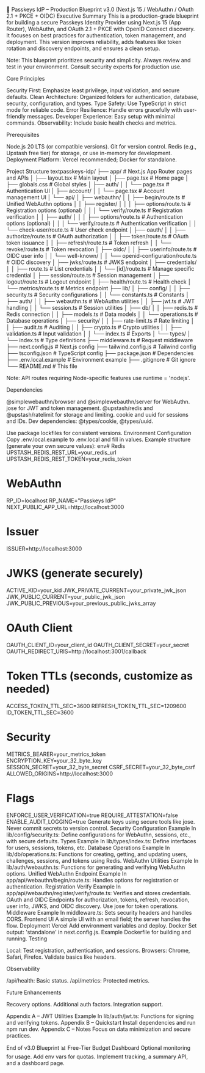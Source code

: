 🔐 Passkeys IdP – Production Blueprint v3.0 (Next.js 15 / WebAuthn / OAuth 2.1 + PKCE + OIDC)
Executive Summary
This is a production-grade blueprint for building a secure Passkeys Identity Provider using Next.js 15 (App Router), WebAuthn, and OAuth 2.1 + PKCE with OpenID Connect discovery. It focuses on best practices for authentication, token management, and deployment. This version improves reliability, adds features like token rotation and discovery endpoints, and ensures a clean setup.

Note: This blueprint prioritizes security and simplicity. Always review and test in your environment. Consult security experts for production use.

Core Principles

Security First: Emphasize least privilege, input validation, and secure defaults.
Clean Architecture: Organized folders for authentication, database, security, configuration, and types.
Type Safety: Use TypeScript in strict mode for reliable code.
Error Resilience: Handle errors gracefully with user-friendly messages.
Developer Experience: Easy setup with minimal commands.
Observability: Include basic health checks and metrics.

Prerequisites

Node.js 20 LTS (or compatible versions).
Git for version control.
Redis (e.g., Upstash free tier) for storage, or use in-memory for development.
Deployment Platform: Vercel recommended; Docker for standalone.

Project Structure
textpasskeys-idp/
├── app/                                 # Next.js App Router pages and APIs
│   ├── layout.tsx                       # Main layout
│   ├── page.tsx                         # Home page
│   ├── globals.css                      # Global styles
│   ├── auth/
│   │   └── page.tsx                     # Authentication UI
│   ├── account/
│   │   └── page.tsx                     # Account management UI
│   └── api/
│       ├── webauthn/
│       │   ├── begin/route.ts           # Unified WebAuthn options
│       │   ├── register/
│       │   │   ├── options/route.ts     # Registration options (optional)
│       │   │   └── verify/route.ts      # Registration verification
│       │   ├── auth/
│       │   │   ├── options/route.ts     # Authentication options (optional)
│       │   │   └── verify/route.ts      # Authentication verification
│       │   └── check-user/route.ts      # User check endpoint
│       ├── oauth/
│       │   ├── authorize/route.ts       # OAuth authorization
│       │   ├── token/route.ts           # OAuth token issuance
│       │   ├── refresh/route.ts         # Token refresh
│       │   └── revoke/route.ts          # Token revocation
│       ├── oidc/
│       │   ├── userinfo/route.ts        # OIDC user info
│       │   └── well-known/
│       │       └── openid-configuration/route.ts  # OIDC discovery
│       ├── jwks/route.ts                # JWKS endpoint
│       ├── credentials/
│       │   ├── route.ts                 # List credentials
│       │   └── [id]/route.ts            # Manage specific credential
│       ├── session/route.ts             # Session management
│       ├── logout/route.ts              # Logout endpoint
│       ├── health/route.ts              # Health check
│       └── metrics/route.ts             # Metrics endpoint
├── lib/
│   ├── config/
│   │   ├── security.ts                  # Security configurations
│   │   └── constants.ts                 # Constants
│   ├── auth/
│   │   ├── webauthn.ts                  # WebAuthn utilities
│   │   ├── jwt.ts                       # JWT handling
│   │   └── session.ts                   # Session utilities
│   ├── db/
│   │   ├── redis.ts                     # Redis connection
│   │   ├── models.ts                    # Data models
│   │   └── operations.ts                # Database operations
│   ├── security/
│   │   ├── rate-limit.ts                # Rate limiting
│   │   ├── audit.ts                     # Auditing
│   │   ├── crypto.ts                    # Crypto utilities
│   │   ├── validation.ts                # Input validation
│   │   └── index.ts                     # Exports
│   └── types/
│       └── index.ts                     # Type definitions
├── middleware.ts                        # Request middleware
├── next.config.js                       # Next.js config
├── tailwind.config.js                   # Tailwind config
├── tsconfig.json                        # TypeScript config
├── package.json                         # Dependencies
├── .env.local.example                   # Environment example
├── .gitignore                           # Git ignore
└── README.md                            # This file

Note: API routes requiring Node-specific features use runtime = 'nodejs'.

Dependencies

@simplewebauthn/browser and @simplewebauthn/server for WebAuthn.
jose for JWT and token management.
@upstash/redis and @upstash/ratelimit for storage and limiting.
cookie and uuid for sessions and IDs.
Dev dependencies: @types/cookie, @types/uuid.

Use package lockfiles for consistent versions.
Environment Configuration
Copy .env.local.example to .env.local and fill in values. Example structure (generate your own secure values):
env# Redis
UPSTASH_REDIS_REST_URL=your_redis_url
UPSTASH_REDIS_REST_TOKEN=your_redis_token

# WebAuthn
RP_ID=localhost
RP_NAME="Passkeys IdP"
NEXT_PUBLIC_APP_URL=http://localhost:3000

# Issuer
ISSUER=http://localhost:3000

# JWKS (generate securely)
ACTIVE_KID=your_kid
JWK_PRIVATE_CURRENT=your_private_jwk_json
JWK_PUBLIC_CURRENT=your_public_jwk_json
JWK_PUBLIC_PREVIOUS=your_previous_public_jwks_array

# OAuth Client
OAUTH_CLIENT_ID=your_client_id
OAUTH_CLIENT_SECRET=your_secret
OAUTH_REDIRECT_URIS=http://localhost:3001/callback

# Token TTLs (seconds, customize as needed)
ACCESS_TOKEN_TTL_SEC=3600
REFRESH_TOKEN_TTL_SEC=1209600
ID_TOKEN_TTL_SEC=3600

# Security
METRICS_BEARER=your_metrics_token
ENCRYPTION_KEY=your_32_byte_key
SESSION_SECRET=your_32_byte_secret
CSRF_SECRET=your_32_byte_csrf
ALLOWED_ORIGINS=http://localhost:3000

# Flags
ENFORCE_USER_VERIFICATION=true
REQUIRE_ATTESTATION=false
ENABLE_AUDIT_LOGGING=true
Generate keys using secure tools like jose. Never commit secrets to version control.
Security Configuration Example
In lib/config/security.ts:
Define configurations for WebAuthn, sessions, etc., with secure defaults.
Types Example
In lib/types/index.ts:
Define interfaces for users, sessions, tokens, etc.
Database Operations Example
In lib/db/operations.ts:
Functions for creating, getting, and updating users, challenges, sessions, and tokens using Redis.
WebAuthn Utilities Example
In lib/auth/webauthn.ts:
Functions for generating and verifying WebAuthn options.
Unified WebAuthn Endpoint Example
In app/api/webauthn/begin/route.ts:
Handles options for registration or authentication.
Registration Verify Example
In app/api/webauthn/register/verify/route.ts:
Verifies and stores credentials.
OAuth and OIDC
Endpoints for authorization, tokens, refresh, revocation, user info, JWKS, and OIDC discovery.
Use jose for token operations.
Middleware Example
In middleware.ts:
Sets security headers and handles CORS.
Frontend UI
A simple UI with an email field; the server handles the flow.
Deployment
Vercel
Add environment variables and deploy.
Docker
Set output: 'standalone' in next.config.js.
Example Dockerfile for building and running.
Testing

Local: Test registration, authentication, and sessions.
Browsers: Chrome, Safari, Firefox.
Validate basics like headers.

Observability

/api/health: Basic status.
/api/metrics: Protected metrics.

Future Enhancements

Recovery options.
Additional auth factors.
Integration support.

Appendix A – JWT Utilities Example
In lib/auth/jwt.ts:
Functions for signing and verifying tokens.
Appendix B – Quickstart
Install dependencies and run npm run dev.
Appendix C – Notes
Focus on data minimization and secure practices.

End of v3.0 Blueprint
📊 Free-Tier Budget Dashboard
Optional monitoring for usage.
Add env vars for quotas.
Implement tracking, a summary API, and a dashboard page.